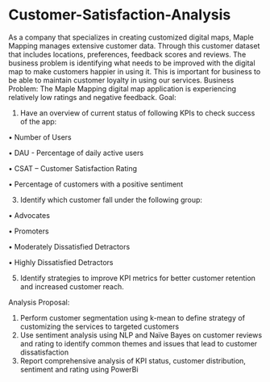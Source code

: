 # Customer-Satisfaction-Analysis

As a company that specializes in creating customized digital maps, Maple Mapping manages extensive customer data. Through this customer dataset that includes locations, preferences, feedback scores and reviews. The business problem is identifying what needs to be improved with the digital map to make customers happier in using it. This is important for business to be able to maintain customer loyalty in using our services.
Business Problem: 
The Maple Mapping digital map application is experiencing relatively low ratings and negative feedback.
Goal:
1.	Have an overview of current status of following KPIs to check success of the app:
   
•	Number of Users

•	DAU - Percentage of daily active users

•	CSAT – Customer Satisfaction Rating

•	Percentage of customers with a positive sentiment

3.	Identify which customer fall under the following group:
   
•	Advocates 

•	Promoters

•	Moderately Dissatisfied Detractors 

•	Highly Dissatisfied Detractors 

5.	Identify strategies to improve KPI metrics for better customer retention and increased customer reach.

Analysis Proposal:
1.	Perform customer segmentation using k-mean to define strategy of customizing the services to targeted customers
2.	Use sentiment analysis using NLP and Naïve Bayes on customer reviews and rating to identify common themes and issues that lead to customer dissatisfaction
3.	Report comprehensive analysis of KPI status, customer distribution, sentiment and rating using PowerBi 
